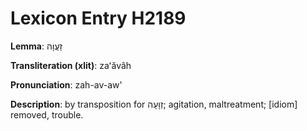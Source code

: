 # Lexicon Entry H2189

**Lemma**: זַעֲוָה

**Transliteration (xlit)**: zaʻăvâh

**Pronunciation**: zah-av-aw'

**Description**:
by transposition for זְוָעָה; agitation, maltreatment; [idiom] removed, trouble.
